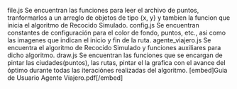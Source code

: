 file.js
	Se encuentran las funciones para leer el archivo de puntos, tranformarlos a un arreglo de objetos de tipo {x, y} y tambien la funcion que inicia el algoritmo de Recocido Simulado.
config.js
	Se encuentran constantes de configuración para el color de fondo, puntos, etc., asi como las imagenes que indican el inicio y fin de la ruta.
agente_viajero.js
	Se encuentra el algoritmo de Recocido Simulado y funciones auxiliares para dicho algoritmo.
draw.js
	Se encuentran las funciones que se encargan de pintar las ciudades(puntos), las rutas, pintar el la grafica con el avance del óptimo durante todas las iteraciónes realizadas del algoritmo.
[embed]Guia de Usuario Agente Viajero.pdf[/embed]
